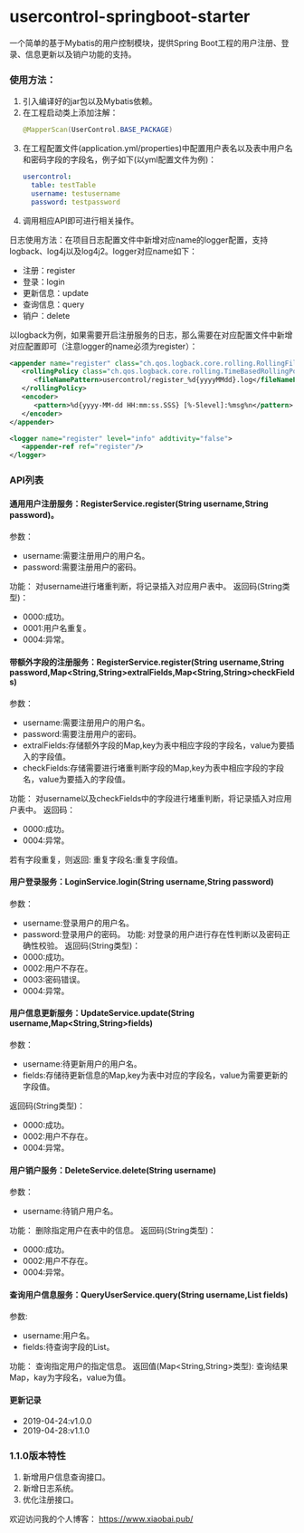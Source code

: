 # usercontrol-springboot-starter
一个简单的基于Mybatis的用户控制模块，提供Spring Boot工程的用户注册、登录、信息更新以及销户功能的支持。  
### 使用方法：  
 1. 引入编译好的jar包以及Mybatis依赖。
 2. 在工程启动类上添加注解：
    ```java
    @MapperScan(UserControl.BASE_PACKAGE)
    ```
 3. 在工程配置文件(application.yml/properties)中配置用户表名以及表中用户名和密码字段的字段名，例子如下(以yml配置文件为例)：
    ```yaml
    usercontrol:
      table: testTable
      username: testusername
      password: testpassword
    ```
 4. 调用相应API即可进行相关操作。

日志使用方法：在项目日志配置文件中新增对应name的logger配置，支持logback、log4j以及log4j2。logger对应name如下：
 - 注册：register
 - 登录：login
 - 更新信息：update
 - 查询信息：query
 - 销户：delete

以logback为例，如果需要开启注册服务的日志，那么需要在对应配置文件中新增对应配置即可（注意logger的name必须为register）：
```xml
<appender name="register" class="ch.qos.logback.core.rolling.RollingFileAppender">
   <rollingPolicy class="ch.qos.logback.core.rolling.TimeBasedRollingPolicy">
      <fileNamePattern>usercontrol/register_%d{yyyyMMdd}.log</fileNamePattern>
   </rollingPolicy>
   <encoder>
      <pattern>%d{yyyy-MM-dd HH:mm:ss.SSS} [%-5level]:%msg%n</pattern>
   </encoder>
</appender>

<logger name="register" level="info" addtivity="false">
   <appender-ref ref="register"/>
</logger>
```

### API列表
#### 通用用户注册服务：RegisterService.register(String username,String password)。
参数：
 - username:需要注册用户的用户名。
 - password:需要注册用户的密码。
 
功能：
对username进行堵重判断，将记录插入对应用户表中。
返回码(String类型)：
 - 0000:成功。
 - 0001:用户名重复。
 - 0004:异常。

#### 带额外字段的注册服务：RegisterService.register(String username,String password,Map<String,String>extralFields,Map<String,String>checkFields)
参数：
 - username:需要注册用户的用户名。
 - password:需要注册用户的密码。
 - extralFields:存储额外字段的Map,key为表中相应字段的字段名，value为要插入的字段值。
 - checkFields:存储需要进行堵重判断字段的Map,key为表中相应字段的字段名，value为要插入的字段值。

功能：
对username以及checkFields中的字段进行堵重判断，将记录插入对应用户表中。
返回码：
 - 0000:成功。
 - 0004:异常。

若有字段重复，则返回: 重复字段名:重复字段值。
#### 用户登录服务：LoginService.login(String username,String password)
参数：
 - username:登录用户的用户名。
 - password:登录用户的密码。
功能:
对登录的用户进行存在性判断以及密码正确性校验。
返回码(String类型)：
 - 0000:成功。
 - 0002:用户不存在。
 - 0003:密码错误。
 - 0004:异常。

#### 用户信息更新服务：UpdateService.update(String username,Map<String,String>fields)
参数：
 - username:待更新用户的用户名。
 - fields:存储待更新信息的Map,key为表中对应的字段名，value为需要更新的字段值。

返回码(String类型)：
 - 0000:成功。
 - 0002:用户不存在。
 - 0004:异常。

#### 用户销户服务：DeleteService.delete(String username)
参数：
 - username:待销户用户名。

功能：
删除指定用户在表中的信息。
返回码(String类型)：
 - 0000:成功。
 - 0002:用户不存在。
 - 0004:异常。

#### 查询用户信息服务：QueryUserService.query(String username,List<String> fields)
参数:
 - username:用户名。
 - fields:待查询字段的List。

功能：
查询指定用户的指定信息。
返回值(Map<String,String>类型):
查询结果Map，kay为字段名，value为值。
#### 更新记录
 - 2019-04-24:v1.0.0
 - 2019-04-28:v1.1.0
### 1.1.0版本特性
 1. 新增用户信息查询接口。
 2. 新增日志系统。
 3. 优化注册接口。

欢迎访问我的个人博客：
https://www.xiaobai.pub/

